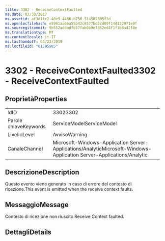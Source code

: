 ```yaml
---
title: 3302 - ReceiveContextFaulted
ms.date: 03/30/2017
ms.assetid: af3d1fc2-40e9-4466-b756-51a582505f3d
ms.openlocfilehash: e5961aa6ba55b42c8577bd3cd09f14d132971e9f
ms.sourcegitcommit: 9b552addadfb57fab0b9e7852ed4f1f1b8a42f8e
ms.translationtype: MT
ms.contentlocale: it-IT
ms.lasthandoff: 04/23/2019
ms.locfileid: "61595985"
---
```

# <a name="3302---receivecontextfaulted"></a><span data-ttu-id="a402f-102">3302 - ReceiveContextFaulted</span><span class="sxs-lookup"><span data-stu-id="a402f-102">3302 - ReceiveContextFaulted</span></span>
## <a name="properties"></a><span data-ttu-id="a402f-103">Proprietà</span><span class="sxs-lookup"><span data-stu-id="a402f-103">Properties</span></span>  
  
|||  
|-|-|  
|<span data-ttu-id="a402f-104">Id</span><span class="sxs-lookup"><span data-stu-id="a402f-104">ID</span></span>|<span data-ttu-id="a402f-105">3302</span><span class="sxs-lookup"><span data-stu-id="a402f-105">3302</span></span>|  
|<span data-ttu-id="a402f-106">Parole chiave</span><span class="sxs-lookup"><span data-stu-id="a402f-106">Keywords</span></span>|<span data-ttu-id="a402f-107">ServiceModel</span><span class="sxs-lookup"><span data-stu-id="a402f-107">ServiceModel</span></span>|  
|<span data-ttu-id="a402f-108">Livello</span><span class="sxs-lookup"><span data-stu-id="a402f-108">Level</span></span>|<span data-ttu-id="a402f-109">Avviso</span><span class="sxs-lookup"><span data-stu-id="a402f-109">Warning</span></span>|  
|<span data-ttu-id="a402f-110">Canale</span><span class="sxs-lookup"><span data-stu-id="a402f-110">Channel</span></span>|<span data-ttu-id="a402f-111">Microsoft-Windows-Application Server-Applications/Analytic</span><span class="sxs-lookup"><span data-stu-id="a402f-111">Microsoft-Windows-Application Server-Applications/Analytic</span></span>|  
  
## <a name="description"></a><span data-ttu-id="a402f-112">Descrizione</span><span class="sxs-lookup"><span data-stu-id="a402f-112">Description</span></span>  
 <span data-ttu-id="a402f-113">Questo evento viene generato in caso di errore del contesto di ricezione.</span><span class="sxs-lookup"><span data-stu-id="a402f-113">This event is emitted when the receive context faults.</span></span>  
  
## <a name="message"></a><span data-ttu-id="a402f-114">Messaggio</span><span class="sxs-lookup"><span data-stu-id="a402f-114">Message</span></span>  
 <span data-ttu-id="a402f-115">Contesto di ricezione non riuscito.</span><span class="sxs-lookup"><span data-stu-id="a402f-115">Receive Context faulted.</span></span>  
  
## <a name="details"></a><span data-ttu-id="a402f-116">Dettagli</span><span class="sxs-lookup"><span data-stu-id="a402f-116">Details</span></span>

